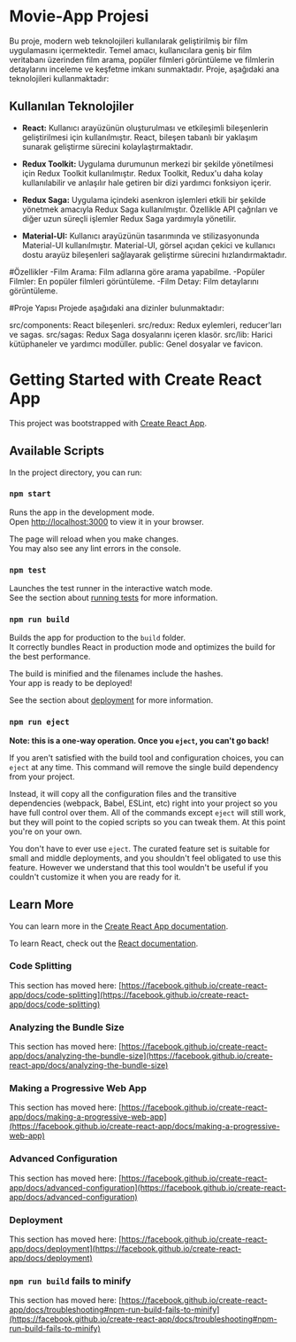 # Movie-App Projesi

Bu proje, modern web teknolojileri kullanılarak geliştirilmiş bir film uygulamasını içermektedir. Temel amacı, kullanıcılara geniş bir film veritabanı üzerinden film arama, popüler filmleri görüntüleme ve filmlerin detaylarını inceleme ve keşfetme imkanı sunmaktadır. Proje, aşağıdaki ana teknolojileri kullanmaktadır:

## Kullanılan Teknolojiler

- **React:** Kullanıcı arayüzünün oluşturulması ve etkileşimli bileşenlerin geliştirilmesi için kullanılmıştır. React, bileşen tabanlı bir yaklaşım sunarak geliştirme sürecini kolaylaştırmaktadır.

- **Redux Toolkit:** Uygulama durumunun merkezi bir şekilde yönetilmesi için Redux Toolkit kullanılmıştır. Redux Toolkit, Redux'u daha kolay kullanılabilir ve anlaşılır hale getiren bir dizi yardımcı fonksiyon içerir.

- **Redux Saga:** Uygulama içindeki asenkron işlemleri etkili bir şekilde yönetmek amacıyla Redux Saga kullanılmıştır. Özellikle API çağrıları ve diğer uzun süreçli işlemler Redux Saga yardımıyla yönetilir.

- **Material-UI:** Kullanıcı arayüzünün tasarımında ve stilizasyonunda Material-UI kullanılmıştır. Material-UI, görsel açıdan çekici ve kullanıcı dostu arayüz bileşenleri sağlayarak geliştirme sürecini hızlandırmaktadır.



#Özellikler
-Film Arama: Film adlarına göre arama yapabilme.
-Popüler Filmler: En popüler filmleri görüntüleme.
-Film Detay: Film detaylarını görüntüleme.



#Proje Yapısı
Projede aşağıdaki ana dizinler bulunmaktadır:

src/components: React bileşenleri.
src/redux: Redux eylemleri, reducer'ları ve sagas.
src/sagas: Redux Saga dosyalarını içeren klasör.
src/lib: Harici kütüphaneler ve yardımcı modüller.
public: Genel dosyalar ve favicon.






# Getting Started with Create React App

This project was bootstrapped with [Create React App](https://github.com/facebook/create-react-app).

## Available Scripts

In the project directory, you can run:

### `npm start`

Runs the app in the development mode.\
Open [http://localhost:3000](http://localhost:3000) to view it in your browser.

The page will reload when you make changes.\
You may also see any lint errors in the console.

### `npm test`

Launches the test runner in the interactive watch mode.\
See the section about [running tests](https://facebook.github.io/create-react-app/docs/running-tests) for more information.

### `npm run build`

Builds the app for production to the `build` folder.\
It correctly bundles React in production mode and optimizes the build for the best performance.

The build is minified and the filenames include the hashes.\
Your app is ready to be deployed!

See the section about [deployment](https://facebook.github.io/create-react-app/docs/deployment) for more information.

### `npm run eject`

**Note: this is a one-way operation. Once you `eject`, you can't go back!**

If you aren't satisfied with the build tool and configuration choices, you can `eject` at any time. This command will remove the single build dependency from your project.

Instead, it will copy all the configuration files and the transitive dependencies (webpack, Babel, ESLint, etc) right into your project so you have full control over them. All of the commands except `eject` will still work, but they will point to the copied scripts so you can tweak them. At this point you're on your own.

You don't have to ever use `eject`. The curated feature set is suitable for small and middle deployments, and you shouldn't feel obligated to use this feature. However we understand that this tool wouldn't be useful if you couldn't customize it when you are ready for it.

## Learn More

You can learn more in the [Create React App documentation](https://facebook.github.io/create-react-app/docs/getting-started).

To learn React, check out the [React documentation](https://reactjs.org/).

### Code Splitting

This section has moved here: [https://facebook.github.io/create-react-app/docs/code-splitting](https://facebook.github.io/create-react-app/docs/code-splitting)

### Analyzing the Bundle Size

This section has moved here: [https://facebook.github.io/create-react-app/docs/analyzing-the-bundle-size](https://facebook.github.io/create-react-app/docs/analyzing-the-bundle-size)

### Making a Progressive Web App

This section has moved here: [https://facebook.github.io/create-react-app/docs/making-a-progressive-web-app](https://facebook.github.io/create-react-app/docs/making-a-progressive-web-app)

### Advanced Configuration

This section has moved here: [https://facebook.github.io/create-react-app/docs/advanced-configuration](https://facebook.github.io/create-react-app/docs/advanced-configuration)

### Deployment

This section has moved here: [https://facebook.github.io/create-react-app/docs/deployment](https://facebook.github.io/create-react-app/docs/deployment)

### `npm run build` fails to minify

This section has moved here: [https://facebook.github.io/create-react-app/docs/troubleshooting#npm-run-build-fails-to-minify](https://facebook.github.io/create-react-app/docs/troubleshooting#npm-run-build-fails-to-minify)
